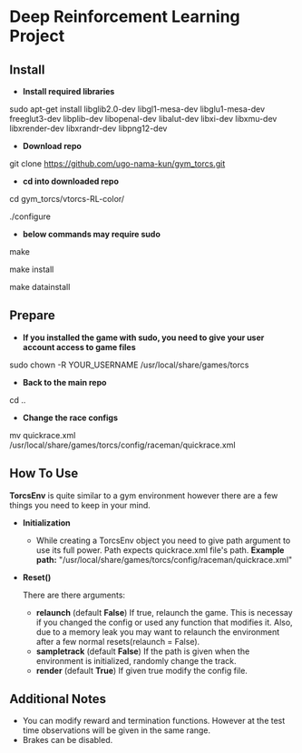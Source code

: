 


# Deep Reinforcement Learning Project

## Install

- **Install required libraries**

sudo apt-get install libglib2.0-dev  libgl1-mesa-dev libglu1-mesa-dev  freeglut3-dev  libplib-dev  libopenal-dev libalut-dev libxi-dev libxmu-dev libxrender-dev  libxrandr-dev libpng12-dev

- **Download repo**

git clone https://github.com/ugo-nama-kun/gym_torcs.git

- **cd into downloaded repo**

cd gym_torcs/vtorcs-RL-color/

./configure

- **below commands may require sudo**

make

make install

make datainstall


## Prepare

- **If you installed the game with sudo, you need to give your user account access to game files**

sudo chown -R YOUR_USERNAME /usr/local/share/games/torcs

- **Back to the main repo**

cd ..

- **Change the race configs**

mv quickrace.xml /usr/local/share/games/torcs/config/raceman/quickrace.xml


## How To Use

**TorcsEnv** is quite similar to a gym environment however there are a few things you need to keep in your mind.
- **Initialization**
  - While creating a TorcsEnv object you need to give path argument to use its full power. Path expects quickrace.xml file's path. **Example path:** "/usr/local/share/games/torcs/config/raceman/quickrace.xml"
- **Reset()**

  There are there arguments:
  - **relaunch**
    (default **False**) If true, relaunch the game. This is necessay if you changed the config or used any function that modifies it. Also, due to a memory leak you may want to relaunch the environment after a few normal resets(relaunch = False).
  - **sampletrack**
    (default **False**) If the path is given when the environment is initialized, randomly change the track.
  - **render**
    (default **True**) If given true modify the config file.

## Additional Notes

- You can modify reward and termination functions. However at the test time observations will be given in the same range.
- Brakes can be disabled.
